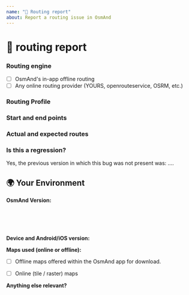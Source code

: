 ```yaml
---
name: "🚩 Routing report"
about: Report a routing issue in OsmAnd
---
```


<!--🔅🔅🔅🔅🔅🔅🔅🔅🔅🔅🔅🔅🔅🔅🔅🔅🔅🔅🔅🔅🔅🔅🔅🔅🔅🔅🔅🔅🔅🔅🔅

Oh hi there! 😄

To expedite issue processing please search open and closed issues before submitting a new one.
Existing issues often contain information about workarounds, resolution, or progress updates.

GitHub is our main development tool for our developers. There are hundreds of requests a month and there are relatively few developers.
So by opening an issue, please know that your issue will be sent out to all developers and acknowledge that it could be closed without explanation or with just a brief message.
Comments on the closed issues are also sent to all developers, so you will definitely will be heard.
However, there is no guarantee that a developer will pick up the issue to work on it.

Please be sure to read our [FAQ](https://osmand.net/help-online) before creating an issue here.

The best way to get help about an OsmAnd issue is to create a valid and detailed issue.
Please give us the following information so that we can try to **reproduce** your issue:

🔅🔅🔅🔅🔅🔅🔅🔅🔅🔅🔅🔅🔅🔅🔅🔅🔅🔅🔅🔅🔅🔅🔅🔅🔅🔅🔅🔅🔅🔅🔅🔅🔅-->

# 🐞 routing report

### Routing engine

<!-- Which routing provider was used? (please tick the proper box [x]) -->

- [ ] OsmAnd's in-app offline routing
- [ ] Any online routing provider (YOURS, openrouteservice, OSRM, etc.)

### Routing Profile

<!-- What routing profile is chosen in the OsmAnd app? (car, bike, pedestrian, fastest or shortest, etc.) -->

### Start and end points

<!-- Please specify (as exactly as possible) the start and endpoint of your route by telling us the city and street name so that we can find it via the in-app address search easily.
Also, a permalink from [openstreetmap.org](https://www.openstreetmap.org/) can be helpful. -->

### Actual and expected routes

<!-- Tell us your expected routing and how OsmAnd routes, or add screenshots here. -->

### Is this a regression?

<!-- Did this behavior use to work in the previous version? -->
<!-- ✍️--> Yes, the previous version in which this bug was not present was: ....

## 🌍 Your Environment

**OsmAnd Version:**

<pre><code>
<!-- paste version below -->
<!-- ✍️-->

</code></pre>

**Device and Android/iOS version:**

**Maps used (online or offline):**

<!-- Please tick the correct box [x] (or both) -->

- [ ] Offline maps offered within the OsmAnd app for download.
<!-- If you have an issue related to offline maps, tell us the exact name of the map file where the issue occurs and its edition date. -->
- [ ] Online (tile / raster) maps <!-- Please name it -->

**Anything else relevant?**
